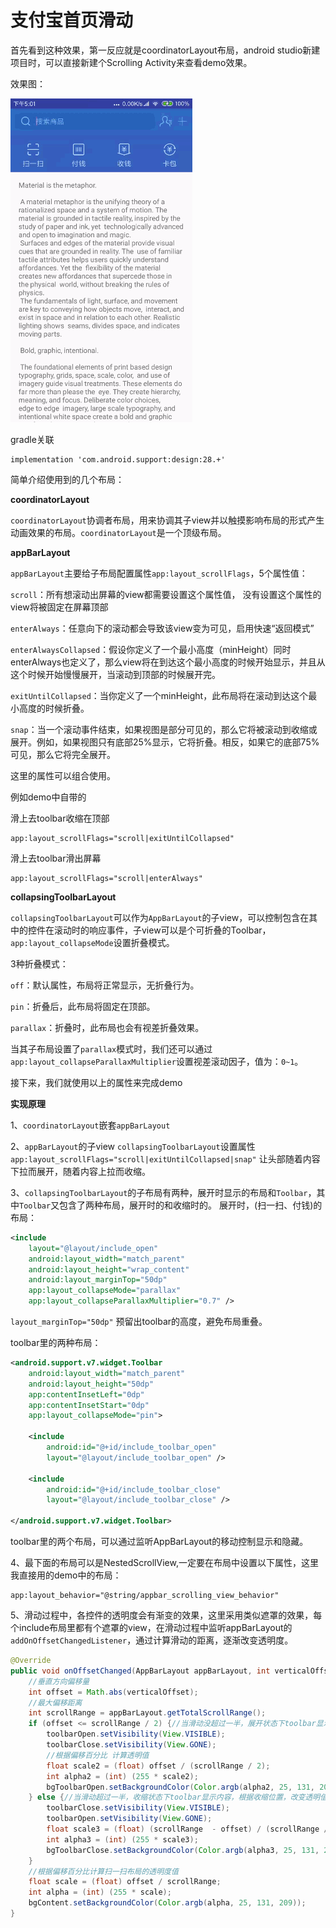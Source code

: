 # 支付宝首页滑动



首先看到这种效果，第一反应就是coordinatorLayout布局，android studio新建项目时，可以直接新建个Scrolling Activity来查看demo效果。


效果图：

![效果图](https://github.com/huangziye/alihome/blob/master/screenshots/alihome.gif)


gradle关联

```
implementation 'com.android.support:design:28.+'
```

简单介绍使用到的几个布局：

**coordinatorLayout**

`coordinatorLayout`协调者布局，用来协调其子view并以触摸影响布局的形式产生动画效果的布局。`coordinatorLayout`是一个顶级布局。



**appBarLayout**

`appBarLayout`主要给子布局配置属性`app:layout_scrollFlags`，5个属性值：

`scroll`：所有想滚动出屏幕的view都需要设置这个属性值， 没有设置这个属性的view将被固定在屏幕顶部

`enterAlways`：任意向下的滚动都会导致该view变为可见，启用快速“返回模式”

`enterAlwaysCollapsed`：假设你定义了一个最小高度（minHeight）同时enterAlways也定义了，那么view将在到达这个最小高度的时候开始显示，并且从这个时候开始慢慢展开，当滚动到顶部的时候展开完。

`exitUntilCollapsed`：当你定义了一个minHeight，此布局将在滚动到达这个最小高度的时候折叠。

`snap`：当一个滚动事件结束，如果视图是部分可见的，那么它将被滚动到收缩或展开。例如，如果视图只有底部25%显示，它将折叠。相反，如果它的底部75%可见，那么它将完全展开。



这里的属性可以组合使用。


例如demo中自带的

滑上去toolbar收缩在顶部

```
app:layout_scrollFlags="scroll|exitUntilCollapsed"
```

滑上去toolbar滑出屏幕

```
app:layout_scrollFlags="scroll|enterAlways"
```


**collapsingToolbarLayout**


`collapsingToolbarLayout`可以作为`AppBarLayout`的子view，可以控制包含在其中的控件在滚动时的响应事件，子view可以是个可折叠的Toolbar，`app:layout_collapseMode`设置折叠模式。


3种折叠模式：

`off`：默认属性，布局将正常显示，无折叠行为。

`pin`：折叠后，此布局将固定在顶部。

`parallax`：折叠时，此布局也会有视差折叠效果。

当其子布局设置了`parallax`模式时，我们还可以通过`app:layout_collapseParallaxMultiplier`设置视差滚动因子，值为：`0~1`。

接下来，我们就使用以上的属性来完成demo

**实现原理**

1、`coordinatorLayout`嵌套`appBarLayout`

2、`appBarLayout`的子view `collapsingToolbarLayout`设置属性
`app:layout_scrollFlags="scroll|exitUntilCollapsed|snap"`
让头部随着内容下拉而展开，随着内容上拉而收缩。

3、`collapsingToolbarLayout`的子布局有两种，展开时显示的布局和`Toolbar`，其中`Toolbar`又包含了两种布局，展开时的和收缩时的。
展开时，(扫一扫、付钱)的布局：

```xml
<include
    layout="@layout/include_open"
    android:layout_width="match_parent"
    android:layout_height="wrap_content"
    android:layout_marginTop="50dp"
    app:layout_collapseMode="parallax"
    app:layout_collapseParallaxMultiplier="0.7" />

 ```
`layout_marginTop="50dp"` 预留出toolbar的高度，避免布局重叠。

toolbar里的两种布局：

```xml
<android.support.v7.widget.Toolbar
    android:layout_width="match_parent"
    android:layout_height="50dp"
    app:contentInsetLeft="0dp"
    app:contentInsetStart="0dp"
    app:layout_collapseMode="pin">

    <include
        android:id="@+id/include_toolbar_open"
        layout="@layout/include_toolbar_open" />

    <include
        android:id="@+id/include_toolbar_close"
        layout="@layout/include_toolbar_close" />

</android.support.v7.widget.Toolbar>
```

toolbar里的两个布局，可以通过监听AppBarLayout的移动控制显示和隐藏。

4、最下面的布局可以是NestedScrollView,一定要在布局中设置以下属性，这里我直接用的demo中的布局：

```
app:layout_behavior="@string/appbar_scrolling_view_behavior"
```

5、滑动过程中，各控件的透明度会有渐变的效果，这里采用类似遮罩的效果，每个include布局里都有个遮罩的view，在滑动过程中监听appBarLayout的`addOnOffsetChangedListener`，通过计算滑动的距离，逐渐改变透明度。

```java
@Override
public void onOffsetChanged(AppBarLayout appBarLayout, int verticalOffset) {
    //垂直方向偏移量
    int offset = Math.abs(verticalOffset);
    //最大偏移距离
    int scrollRange = appBarLayout.getTotalScrollRange();
    if (offset <= scrollRange / 2) {//当滑动没超过一半，展开状态下toolbar显示内容，根据收缩位置，改变透明值
        toolbarOpen.setVisibility(View.VISIBLE);
        toolbarClose.setVisibility(View.GONE);
        //根据偏移百分比 计算透明值
        float scale2 = (float) offset / (scrollRange / 2);
        int alpha2 = (int) (255 * scale2);
        bgToolbarOpen.setBackgroundColor(Color.argb(alpha2, 25, 131, 209));
    } else {//当滑动超过一半，收缩状态下toolbar显示内容，根据收缩位置，改变透明值
        toolbarClose.setVisibility(View.VISIBLE);
        toolbarOpen.setVisibility(View.GONE);
        float scale3 = (float) (scrollRange  - offset) / (scrollRange / 2);
        int alpha3 = (int) (255 * scale3);
        bgToolbarClose.setBackgroundColor(Color.argb(alpha3, 25, 131, 209));
    }
    //根据偏移百分比计算扫一扫布局的透明度值
    float scale = (float) offset / scrollRange;
    int alpha = (int) (255 * scale);
    bgContent.setBackgroundColor(Color.argb(alpha, 25, 131, 209));
}
```
